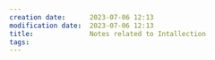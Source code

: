 ```yaml
---
creation date:		2023-07-06 12:13
modification date:	2023-07-06 12:13
title: 				Notes related to Intallection
tags:
---
```


